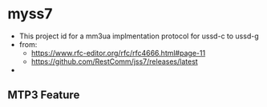 # myss7
* This project id for a mm3ua implmentation protocol for ussd-c to ussd-g
* from: 
  * https://www.rfc-editor.org/rfc/rfc4666.html#page-11
  * https://github.com/RestComm/jss7/releases/latest
* 
## MTP3 Feature 
